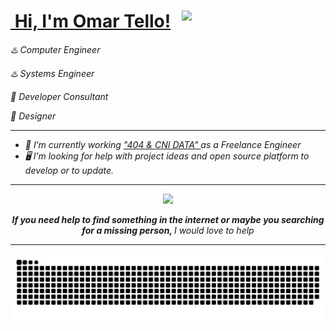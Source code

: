 <h1> 
 <a href="https://omar-tello.github.io/developerOmartello"><img src = "" width = "10px" alt = ""> Hi, I'm Omar Tello! </a>
<img align='right' src="https://media.giphy.com/media/VgCDAzcKvsR6OM0uWg/giphy.gif" width="230">
</h1>
<p><em>♨️ Computer Engineer </p>
<p><em>♨️ Systems Engineer </p>
<p><em>📡 Developer Consultant </p>
<p><em>🧩 Designer </p>

--------------------

- 🔭 I’m currently working <a href="https://www.instagram.com/cni.data/"> "404 & CNI DATA" </a> as a Freelance Engineer
- 🖥️ I’m looking for help with project ideas and open source platform to develop or to update.

--------------------
<p align="center">
 <img src="https://media.giphy.com/media/mGcNjsfWAjY5AEZNw6/giphy.gif" width="90"></center>
</p>
  
<p align='center'>
<em>
<b>If you need help to find something in the internet or maybe you searching for a missing person,
</b> I would love to help 
</em>
</p>

--------------------  
<p align="center">
  <img src="https://raw.githubusercontent.com/platane/snk/output/github-contribution-grid-snake-dark.svg" alt="snake"></center>
</p>




